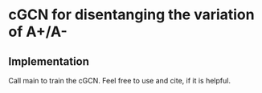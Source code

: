 # cGCN for disentanging the variation of A+/A-


## Implementation<br />
Call main to train the cGCN.
Feel free to use and cite, if it is helpful.
